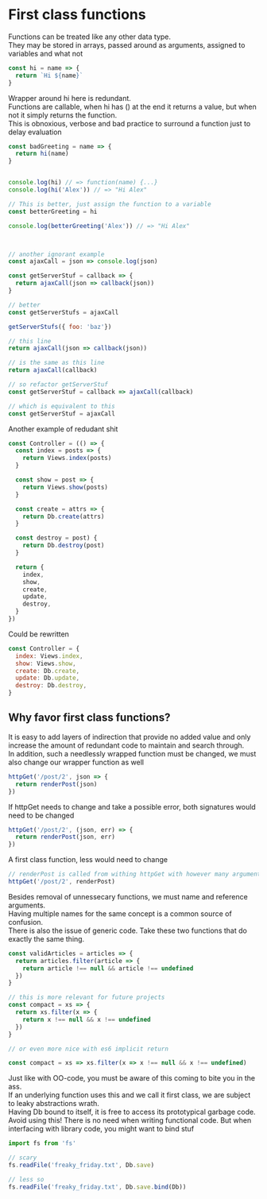 # First class functions
Functions can be treated like any other data type.  
They may be stored in arrays, passed around as arguments, assigned to variables and what not

```javascript
const hi = name => {
  return `Hi ${name}`
}
```

Wrapper around hi here is redundant.  
Functions are callable, when hi has () at the end it returns a value, but when not it simply returns the function.   
This is obnoxious, verbose and bad practice to surround a function just to delay evaluation  

```javascript
const badGreeting = name => {
  return hi(name)
}


console.log(hi) // => function(name) {...}
console.log(hi('Alex')) // => "Hi Alex"

// This is better, just assign the function to a variable
const betterGreeting = hi

console.log(betterGreeting('Alex')) // => "Hi Alex"



// another ignorant example
const ajaxCall = json => console.log(json)

const getServerStuf = callback => {
  return ajaxCall(json => callback(json))
}

// better
const getServerStufs = ajaxCall

getServerStufs({ foo: 'baz'})

// this line
return ajaxCall(json => callback(json))

// is the same as this line
return ajaxCall(callback)

// so refactor getServerStuf
const getServerStuf = callback => ajaxCall(callback)

// which is equivalent to this
const getServerStuf = ajaxCall

```

Another example of redudant shit

```javascript
const Controller = (() => {
  const index = posts => {
    return Views.index(posts)
  }

  const show = post => {
    return Views.show(posts)
  }

  const create = attrs => {
    return Db.create(attrs)
  }

  const destroy = post) {
    return Db.destroy(post)
  }

  return {
    index,
    show,
    create,
    update,
    destroy,
  }
})
```
Could be rewritten

```javascript
const Controller = {
  index: Views.index,
  show: Views.show,
  create: Db.create,
  update: Db.update,
  destroy: Db.destroy,
}
```

## Why favor first class functions?
It is easy to add layers of indirection that provide no added value and only increase the amount of redundant code to maintain and search through.  
In addition, such a needlessly wrapped function must be changed, we must also change our wrapper function as well

```javascript
httpGet('/post/2', json => {
  return renderPost(json)
})
```

If httpGet needs to change and take a possible error, both signatures would need to be changed

```javascript
httpGet('/post/2', (json, err) => {
  return renderPost(json, err)
})
```

A first class function, less would need to change

```javascript
// renderPost is called from withing httpGet with however many arguments it wants
httpGet('/post/2', renderPost)
```
Besides removal of unnessecary functions, we must name and reference arguments.  
Having multiple names for the same concept is a common source of confusion.  
There is also the issue of generic code. Take these two functions that do exactly the same thing.

```javascript
const validArticles = articles => {
  return articles.filter(article => {
    return article !== null && article !== undefined
  })
}

// this is more relevant for future projects
const compact = xs => {
  return xs.filter(x => {
    return x !== null && x !== undefined
  })
}

// or even more nice with es6 implicit return

const compact = xs => xs.filter(x => x !== null && x !== undefined)
```

Just like with OO-code, you must be aware of this coming to bite you in the ass.  
If an underlying function uses this and we call it first class, we are subject to leaky abstractions wrath.  
Having Db bound to itself, it is free to access its prototypical garbage code.  
Avoid using this! There is no need when writing functional code. But when interfacing with library code,
you might want to bind stuf

```javascript
import fs from 'fs'

// scary
fs.readFile('freaky_friday.txt', Db.save)

// less so
fs.readFile('freaky_friday.txt', Db.save.bind(Db))
```